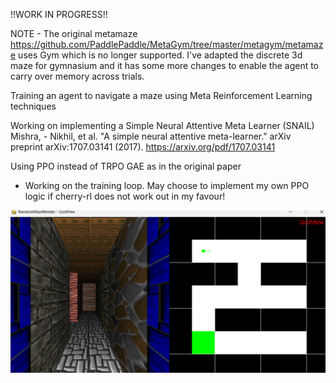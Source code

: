 !!WORK IN PROGRESS!!

NOTE - The original metamaze https://github.com/PaddlePaddle/MetaGym/tree/master/metagym/metamaze uses Gym which is no longer supported. I've adapted the discrete 3d maze for gymnasium and it has some more changes to enable the agent to carry over memory across trials.

Training an agent to navigate a maze using Meta Reinforcement Learning techniques

Working on implementing a Simple Neural Attentive Meta Learner (SNAIL) Mishra, - Nikhil, et al. "A simple neural attentive meta-learner." arXiv preprint arXiv:1707.03141 (2017). https://arxiv.org/pdf/1707.03141

Using PPO instead of TRPO GAE as in the original paper

- Working on the training loop. May choose to implement my own PPO logic if cherry-rl does not work out in my favour!

![Alt text for image](/others/mazium.png)
